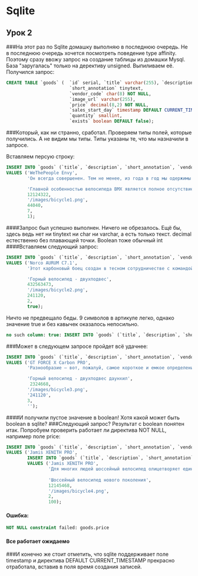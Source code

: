 # Sqlite

## Урок 2

###На этот раз по Sqlite домашку выполняю в последнюю очередь. Не в последнюю очередь хочется посмотреть поведение type affinity.
Поэтому сразу ввожу запрос на создание таблицы из домашки Mysql. База "заругалась" только на дерективу
unsigned. Выпиливаем её. Получился запрос:
```sql
CREATE TABLE `goods` (  `id` serial, `title` varchar(255), `description` longtext,
                        `short_annotation` tinytext,
                        `vendor_code` char(8) NOT NULL,
                        `image_url` varchar(255),
                        `price` decimal(8,2) NOT NULL,
                        `sales_start_day` timestamp DEFAULT CURRENT_TIMESTAMP,
                        `quantity` smallint,
                        `exists` boolean DEFAULT false);
```
###Который, как ни странно, сработал.
Проверяем типы полей, которые получились. А не видим мы типы. Типы указаны те, что мы назначили в запросе.

Вставляем персую строку:
```sql
INSERT INTO `goods` (`title`, `description`, `short_annotation`, `vendor_code`, `image_url`, `price`, `quantity`, `exists`)
VALUES ('WeThePeople Envy',
        'Он всегда совершенен. Тем не менее, из года в год мы одержимы желанием сделать его ещё лучше, байком мечты любого райдера, желающего кататься как Про. Его рама и вилка, выполненные на 100% из 4130 Sanco, получившие термообработку и захватывающий дух дизайн Black Titan. Гармоничное дополнение в виде россыпи украшающих фреймсет компонентов Eclat, включая жирные покрышки Stevie Churchill Signature и шатуны Aeon, готовые крошить бетон. Трепетное внимание к деталям выражено и в наличие втулок Blind, за качество которых ручается сам Shane Weston. Зверь, вызывающий зависть, стал ещё лучше.',

        'Главной особенностью велосипеда BMX является полное отсутствие подвески и наличие всего лишь одной передачи. В остальном же вариации могут быть разными. Еще одно, не менее важное отличие - очень маленький вес, в пределах 11 кг.',
        12124322,
        '/images/bicycle1.png',
        44040,
        7,
        1);
```
####Запрос был успешно выполнен. Ничего не обрезалось. Ещё бы, здесь ведь нет ни tinytext ни char ни varchar, а есть только текст. decimal естественно без плавающей точки. Boolean тоже обычный int
####Вставляем следующий запрос:
```sql
INSERT INTO `goods` (`title`, `description`, `short_annotation`, `vendor_code`, `image_url`, `price`, `quantity`, `exists`)
VALUES ('Norco AURUM C7.1',
        'Этот карбоновый боец создан в тесном сотрудничестве с командой Norco Factory Racing и проверен в гонках Кубка мира по даунхиллу. Технология изменения размеров рамы Gravity Tune позволяет райдеру найти идеальную посадку и правильно распределять вес тела. Колеса 650B пришли в скоростной спуск всерьез и надолго, а вместе с ними вы получаете дополнительное сцепление в поворотах и меньше тряски на неровностях. Трансмиссия X0 DH на 7 скоростей и карбоновые шатуны от Sram существенно облегчают байк, а руль Race Face из углеволокна шириной 800 мм делает управление легким и точным в любых условиях.',

        'Горный велосипед - двухподвес',
        432563473,
        '/images/bicycle2.png',
        241120,
        2,
        true);
```
Ничто не предвещало беды. 9 символов в артикуле легко, однако значение true и без кавычек оказалось непосильно.
```sql
no such column: true: INSERT INTO `goods` (`title`, `description`, `short_annotation`, `vendor_code`, `image_url`, `price`, `quantity`, `exists`)
```
###Может в следующем запросе пройдет всё удачнее:
```sql
INSERT INTO `goods` (`title`, `description`, `short_annotation`, `vendor_code`, `image_url`, `price`, `quantity`, `exists`)
VALUES ('GT FORCE X Carbon PRO',
        'Разнообразие – вот, пожалуй, самое короткое и емкое определение All Mountain. Любой из Force проведет вас везде, где только может проехать велосипед, и бережно вернет домой. А флагман линейки Force X Carbon Pro сделает это с необычайными легкостью и изяществом. Полностью карбоновая рама с подвеской A.O.S. 150 миллиметров, колеса 27.5 дюймов, элитный набор компонентов - всё в этом байке нацелено на то, что вы проведете в седле весь день, покорите новые вершины, насладитесь длинными спусками, а когда вернетесь домой – будете с улыбкой вспоминать прошедший день и планировать новые приключения.',

        'Горный велосипед - двухподвес даунхил',
         2324668,
        '/images/bicycle3.png',
        '241120',
        3,
        '');
```
####И получили пустое значение в boolean! Хотя какой может быть boolean в sqlite?
###Следующий запрос? Результат с boolean понятен итак. Попробуем проверить работает ли директива NOT NULL, например поле price:
```sql
INSERT INTO `goods` (`title`, `description`, `short_annotation`, `vendor_code`, `image_url`, `quantity`, `exists`)
VALUES ('Jamis XENITH PRO',
        INSERT INTO `goods` (`title`, `description`, `short_annotation`, `vendor_code`, `image_url`, `quantity`, `exists`)
        VALUES ('Jamis XENITH PRO',
                'Для многих людей шоссейный велосипед олицетворяет единственную правильную сущность двухколесной машины. Именно для таких людей Jamis из года в год совершенствует свою шоссейную линейку, и эта модель весом 7,2 кг отвечает самым высоким требованиям любителей гонок по асфальту. Полностью карбоновая рама и вилка, а также оборудование Sram Force22 позволят не только тренироваться с максимальной эффективностью, но и бороться за победу в соревнованиях.',
        
                'Шоссейный велосипед нового поколения',
                12145468,
                '/images/bicycle4.png',
                2,
                100);
```
#### Ошибка:
```sql
NOT NULL constraint failed: goods.price
```
#### Все работает ожидаемо
###И конечно же стоит отметить, что sqlite поддерживает поле timestamp и директива DEFAULT CURRENT_TIMESTAMP прекрасно отработала, вставив в поля время создания записей.
